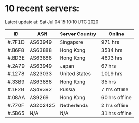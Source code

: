 # 10 recent servers:

Latest update at: Sat Jul 04 15:10:10 UTC 2020

| ID | ASN | Server Country | Online |
| -- | --- | -------------- | ------ |
| #.7F1D | AS63949 | Singapore | 971 hrs |
| #.B6F8 | AS63888 | Hong Kong | 3534 hrs |
| #.BD3E | AS63888 | Hong Kong | 4603 hrs |
| #.2A79 | AS63949 | Japan | 67 hrs |
| #.1278 | AS23033 | United States | 1019 hrs |
| #.33B9 | AS63888 | Hong Kong | 35 hrs |
| #.1F2B | AS49392 | Russia | 7 hrs offline |
| #.08AA | AS9269 | Hong Kong | 60 hrs offline |
| #.770F | AS202425 | Netherlands | 2 hrs offline |
| #.5B65 | N/A | N/A | 31 hrs offline |

